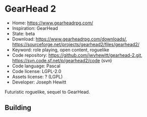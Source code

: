 # GearHead 2

- Home: https://www.gearheadrpg.com/
- Inspiration: GearHead
- State: beta
- Download: https://www.gearheadrpg.com/downloads/, https://sourceforge.net/projects/gearhead2/files/gearhead2/
- Keyword: role playing, open content, roguelike
- Code repository: https://github.com/jwvhewitt/gearhead-2.git, https://svn.code.sf.net/p/gearhead2/code (svn)
- Code language: Pascal
- Code license: LGPL-2.0
- Assets license: ? (LGPL)
- Developer: Joseph Hewitt

Futuristic roguelike, sequel to GearHead.

## Building

